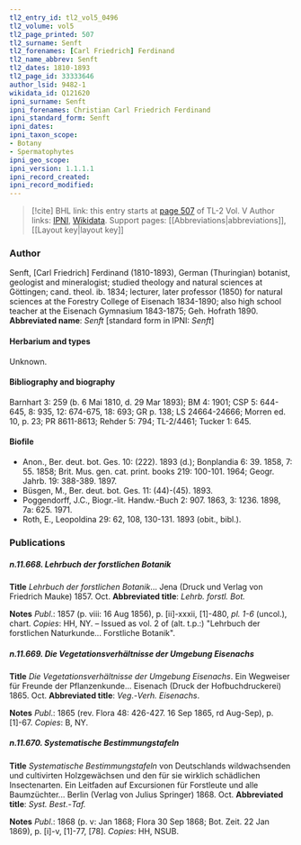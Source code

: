 ```yaml
---
tl2_entry_id: tl2_vol5_0496
tl2_volume: vol5
tl2_page_printed: 507
tl2_surname: Senft
tl2_forenames: [Carl Friedrich] Ferdinand
tl2_name_abbrev: Senft
tl2_dates: 1810-1893
tl2_page_id: 33333646
author_lsid: 9482-1
wikidata_id: Q121620
ipni_surname: Senft
ipni_forenames: Christian Carl Friedrich Ferdinand
ipni_standard_form: Senft
ipni_dates: 
ipni_taxon_scope: 
- Botany
- Spermatophytes
ipni_geo_scope: 
ipni_version: 1.1.1.1
ipni_record_created: 
ipni_record_modified:
---
```


> [!cite] BHL link: this entry starts at [page 507](https://www.biodiversitylibrary.org/page/33333646) of TL-2 Vol. V
> Author links: [IPNI](https://www.ipni.org/a/9482-1), [Wikidata](https://www.wikidata.org/wiki/Q121620). Support pages: [[Abbreviations|abbreviations]], [[Layout key|layout key]]

### Author

Senft, \[Carl Friedrich\] Ferdinand (1810-1893), German (Thuringian) botanist, geologist and mineralogist; studied theology and natural sciences at Göttingen; cand. theol. ib. 1834; lecturer, later professor (1850) for natural sciences at the Forestry College of Eisenach 1834-1890; also high school teacher at the Eisenach Gymnasium 1843-1875; Geh. Hofrath 1890. 
**Abbreviated name**: *Senft* \[standard form in IPNI: *Senft*\]

#### Herbarium and types

Unknown.

#### Bibliography and biography

Barnhart 3: 259 (b. 6 Mai 1810, d. 29 Mar 1893); BM 4: 1901; CSP 5: 644-645, 8: 935, 12: 674-675, 18: 693; GR p. 138; LS 24664-24666; Morren ed. 10, p. 23; PR 8611-8613; Rehder 5: 794; TL-2/4461; Tucker 1: 645.

#### Biofile

- Anon., Ber. deut. bot. Ges. 10: (222). 1893 (d.); Bonplandia 6: 39. 1858, 7: 55. 1858; Brit. Mus. gen. cat. print. books 219: 100-101. 1964; Geogr. Jahrb. 19: 388-389. 1897.
- Büsgen, M., Ber. deut. bot. Ges. 11: (44)-(45). 1893.
- Poggendorff, J.C., Biogr.-lit. Handw.-Buch 2: 907. 1863, 3: 1236. 1898, 7a: 625. 1971.
- Roth, E., Leopoldina 29: 62, 108, 130-131. 1893 (obit., bibl.).

### Publications

##### n.11.668. Lehrbuch der forstlichen Botanik

**Title**
*Lehrbuch der forstlichen Botanik*... Jena (Druck und Verlag von Friedrich Mauke) 1857. Oct.
**Abbreviated title**: *Lehrb. forstl. Bot.*

**Notes**
*Publ*.: 1857 (p. viii: 16 Aug 1856), p. \[ii\]-xxxii, \[1\]-480, *pl. 1-6* (uncol.), chart. *Copies*: HH, NY. – Issued as vol. 2 of (alt. t.p.:) "Lehrbuch der forstlichen Naturkunde... Forstliche Botanik".

##### n.11.669. Die Vegetationsverhältnisse der Umgebung Eisenachs

**Title**
*Die Vegetationsverhältnisse der Umgebung Eisenachs*. Ein Wegweiser für Freunde der Pflanzenkunde... Eisenach (Druck der Hofbuchdruckerei) 1865. Oct.
**Abbreviated title**: *Veg*.-*Verh. Eisenachs*.

**Notes**
*Publ*.: 1865 (rev. Flora 48: 426-427. 16 Sep 1865, rd Aug-Sep), p. \[1\]-67. *Copies*: B, NY.

##### n.11.670. Systematische Bestimmungstafeln

**Title**
*Systematische Bestimmungstafeln* von Deutschlands wildwachsenden und cultivirten Holzgewächsen und den für sie wirklich schädlichen Insectenarten. Ein Leitfaden auf Excursionen für Forstleute und alle Baumzüchter... Berlin (Verlag von Julius Springer) 1868. Oct.
**Abbreviated title**: *Syst. Best.*-*Taf.*

**Notes**
*Publ*.: 1868 (p. v: Jan 1868; Flora 30 Sep 1868; Bot. Zeit. 22 Jan 1869), p. \[i\]-v, \[1\]-77, \[78\]. *Copies*: HH, NSUB.

